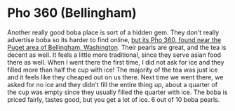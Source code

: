 # Pho 360 (Bellingham)
Another really good boba place is sort of a hidden gem. They don't really advertise boba so its harder to find online, <a href="https://goo.gl/maps/cw48dYxhP2opd5Zs5">but its Pho 360, found near the Puget area of Bellingham, Washington</a>. Their pearls are great, and the tea is decent as well. It feels a little more traditional, since they serve asian food there as well. When I went there the first time, I did not ask for ice and they filled more than half the cup with ice! The majority of the tea was just ice and it feels like they cheaped out on us there. Next time we went there, we asked for no ice and they didn't fill the entire thing up, about a quarter of the cup was empty since they usually filled the quarter with ice. The boba is priced fairly, tastes good, but you get a lot of ice. 6 out of 10 boba pearls.